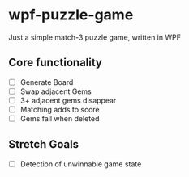 # wpf-puzzle-game
Just a simple match-3 puzzle game, written in WPF

## Core functionality
- [ ] Generate Board
- [ ] Swap adjacent Gems
- [ ] 3+ adjacent gems disappear
- [ ] Matching adds to score
- [ ] Gems fall when deleted

## Stretch Goals
- [ ] Detection of unwinnable game state